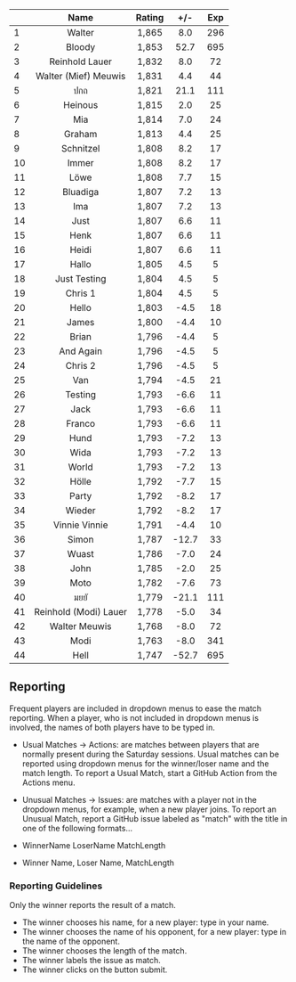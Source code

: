 | |Name|Rating|+/-|Exp|
|-|:--:|:----:|:-:|:-:|
|1|Walter|1,865|8.0|296|
|2|Bloody|1,853|52.7|695|
|3|Reinhold Lauer|1,832|8.0|72|
|4|Walter (Mief) Meuwis|1,831|4.4|44|
|5|ปกถ|1,821|21.1|111|
|6|Heinous|1,815|2.0|25|
|7|Mia|1,814|7.0|24|
|8|Graham|1,813|4.4|25|
|9|Schnitzel|1,808|8.2|17|
|10|Immer|1,808|8.2|17|
|11|Löwe|1,808|7.7|15|
|12|Bluadiga|1,807|7.2|13|
|13|Ima|1,807|7.2|13|
|14|Just|1,807|6.6|11|
|15|Henk|1,807|6.6|11|
|16|Heidi|1,807|6.6|11|
|17|Hallo|1,805|4.5|5|
|18|Just Testing|1,804|4.5|5|
|19|Chris 1|1,804|4.5|5|
|20|Hello|1,803|-4.5|18|
|21|James|1,800|-4.4|10|
|22|Brian|1,796|-4.4|5|
|23|And Again|1,796|-4.5|5|
|24|Chris 2|1,796|-4.5|5|
|25|Van|1,794|-4.5|21|
|26|Testing|1,793|-6.6|11|
|27|Jack|1,793|-6.6|11|
|28|Franco|1,793|-6.6|11|
|29|Hund|1,793|-7.2|13|
|30|Wida|1,793|-7.2|13|
|31|World|1,793|-7.2|13|
|32|Hölle|1,792|-7.7|15|
|33|Party|1,792|-8.2|17|
|34|Wieder|1,792|-8.2|17|
|35|Vinnie Vinnie|1,791|-4.4|10|
|36|Simon|1,787|-12.7|33|
|37|Wuast|1,786|-7.0|24|
|38|John|1,785|-2.0|25|
|39|Moto|1,782|-7.6|73|
|40|มยยั|1,779|-21.1|111|
|41|Reinhold (Modi) Lauer|1,778|-5.0|34|
|42|Walter Meuwis|1,768|-8.0|72|
|43|Modi|1,763|-8.0|341|
|44|Hell|1,747|-52.7|695|

 

## Reporting

Frequent players are included in dropdown menus to ease the match reporting.
When a player, who is not included in dropdown menus is involved, the names of both players have to be typed in.

- Usual Matches -> Actions:  are matches between players that are normally present during the Saturday sessions.
Usual matches can be reported using dropdown menus for the winner/loser name and the match length.
To report a Usual Match, start a GitHub Action from the Actions menu.
- Unusual Matches -> Issues:  are matches with a player not in the dropdown menus, for example, when a new player joins.
To report an Unusual Match, report a GitHub issue labeled as "match" with the title in one of the following formats...

- WinnerName LoserName MatchLength
- Winner Name, Loser Name, MatchLength

### Reporting Guidelines

Only the winner reports the result of a match.

- The winner chooses his name, for a new player: type in your name.
- The winner chooses the name of his opponent, for a new player: type in the name of the opponent.
- The winner chooses the length of the match.
- The winner labels the issue as match.
- The winner clicks on the button submit.
